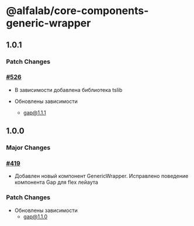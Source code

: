 # @alfalab/core-components-generic-wrapper

## 1.0.1

### Patch Changes

### [#526](https://github.com/core-ds/core-components/pull/526)

-   В зависимости добавлена библиотека tslib

-   Обновлены зависимости
    -   gap@1.1.1

## 1.0.0

### Major Changes

### [#419](https://github.com/core-ds/core-components/pull/419)

-   Добавлен новый компонент GenericWrapper. Исправлено поведение компонента Gap для flex лейаута

### Patch Changes

-   Обновлены зависимости
    -   gap@1.1.0
